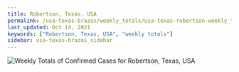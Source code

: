 ```yaml
---
title: Robertson, Texas, USA
permalink: /usa-texas-brazos/weekly_totals/usa-texas-robertson-weekly_totals.html
last_updated: Oct 14, 2021
keywords: ["Robertson, Texas, USA", "weekly totals"]
sidebar: usa-texas-brazos_sidebar
---
```


![Weekly Totals of Confirmed Cases for Robertson, Texas, USA](/covid_tracker/images/graphs/usa-texas-robertson-weekly_totals_graph.png)
